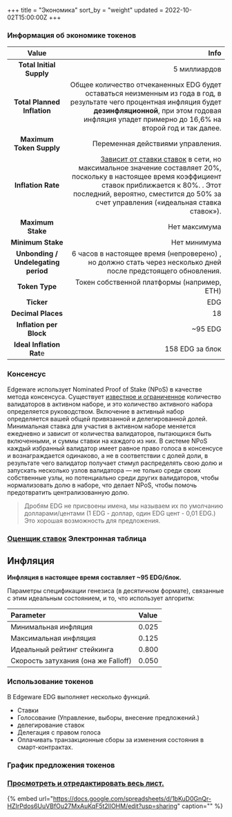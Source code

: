 +++
title = "Экономика"
sort_by = "weight"
updated = 2022-10-02T15:00:00Z
+++

### Информация об экономике токенов

| Value                               | Info                                                                                                                                                                                                                                                                                                                                                 |
|:-----------------------------------:| ----------------------------------------------------------------------------------------------------------------------------------------------------------------------------------------------------------------------------------------------------------------------------------------------------------------------------------------------------:|
| **Total Initial Supply**            | 5 миллиардов                                                                                                                                                                                                                                                                                                                                         |
| **Total Planned Inflation**         | Общее количество отчеканенных EDG будет оставаться неизменным из года в год, в результате чего процентная инфляция будет **дезинфляционной**, при этом годовая инфляция упадет примерно до 16,6% на второй год и так далее.                                                                                                                          |
| **Maximum Token Supply**            | Переменная действиями управления.                                                                                                                                                                                                                                                                                                                    |
| **Inflation Rate**                  | [Зависит от ставки ставок](https://docs.google.com/spreadsheets/d/1QCs1KgGGAEIDugOHHD6n8kI4UG2v5nO_DwXt-D8El4A/edit#gid=494484132) в сети, но максимальное значение составляет 20%, поскольку в настоящее время коэффициент ставок приближается к 80%. . Этот последний, вероятно, сместится до 50% за счет управления («идеальная ставка ставок»\). |
| **Maximum Stake**                   | Нет максимума                                                                                                                                                                                                                                                                                                                                        |
| **Minimum Stake**                   | Нет минимума                                                                                                                                                                                                                                                                                                                                         |
| **Unbonding / Undelegating period** | 6 часов в настоящее время \(непроверено\) , но должно стать через несколько дней после предстоящего обновления.                                                                                                                                                                                                                                      |
| **Token Type**                      | Токен собственной платформы \(например, ETH\)                                                                                                                                                                                                                                                                                                        |
| **Ticker**                          | EDG                                                                                                                                                                                                                                                                                                                                                  |
| **Decimal Places**                  | 18                                                                                                                                                                                                                                                                                                                                                   |
| **Inflation per Block**             | ~95 EDG                                                                                                                                                                                                                                                                                                                                              |
| **Ideal Inflation Rat**e            | 158 EDG за блок                                                                                                                                                                                                                                                                                                                                      |

### Консенсус

Edgeware использует Nominated Proof of Stake \(NPoS\) в качестве метода консенсуса. Существует [известное и ограниченное](https://polkadot.js.org/apps/#/staking) количество валидаторов в активном наборе, и это количество активного набора определяется руководством. Включение в активный набор определяется вашей общей привязанной и делегированной долей. Минимальная ставка для участия в активном наборе меняется ежедневно и зависит от количества валидаторов, пытающихся быть включенными, и суммы ставки на каждого из них. В системе NPoS каждый избранный валидатор имеет равное право голоса в консенсусе и вознаграждается одинаково, а не в соответствии с долей доли, в результате чего валидатор получает стимул распределять свою долю и запускать несколько узлов валидатора — не только среди своих собственные узлы, но потенциально среди других валидаторов, чтобы нормализовать долю в наборе, что делает NPoS, чтобы помочь предотвратить централизованную долю.

>Дробям EDG не присвоены имена, мы называем их по умолчанию долларами/центами \(1 EDG - доллар, один EDG цент - 0,01 EDG.\) Это хорошая возможность для предложения.

### [Оценщик ставок](https://docs.google.com/spreadsheets/d/1VlzTUDESbbfOggMRz3GyE9-VqR9MlOhNuoekBboKvLw/edit?usp=sharing) Электронная таблица

## Инфляция

**Инфляция в настоящее время составляет ~95 EDG/блок.**

Параметры спецификации генезиса \(в десятичном формате\), связанные с этим идеальным состоянием, и то, что использует алгоритм:

| Parameter                             | Value |
|:------------------------------------- |:----- |
| Минимальная инфляция                  | 0.025 |
| Максимальная инфляция                 | 0.125 |
| Идеальный рейтинг стейкинга           | 0.800 |
| Скорость затухания \(она же Falloff\) | 0.050 |

### Использование токенов

В Edgeware EDG выполняет несколько функций.

- Ставки
- Голосование \(Управление, выборы, внесение предложений.\)
- делегирование ставок
- Делегация с правом голоса
- Оплачивать транзакционные сборы за изменения состояния в смарт-контрактах.

### График предложения токенов

### [Просмотреть и отредактировать весь лист.](https://docs.google.com/spreadsheets/d/1bKuD0GnQr-HZIrPdos6UuVBfOu27MxAuKqF5t2llOHM/edit)

{% embed url="https://docs.google.com/spreadsheets/d/1bKuD0GnQr-HZIrPdos6UuVBfOu27MxAuKqF5t2llOHM/edit?usp=sharing" caption="" %}
